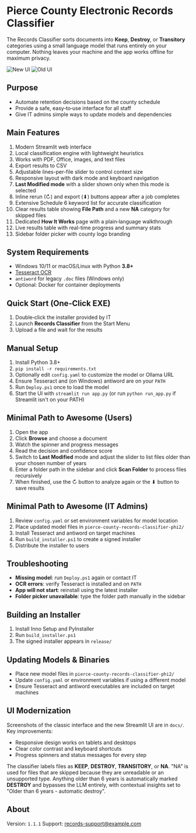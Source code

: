 # Pierce County Electronic Records Classifier

The Records Classifier sorts documents into **Keep**, **Destroy**, or **Transitory** categories using a small language model that runs entirely on your computer. Nothing leaves your machine and the app works offline for maximum privacy.

![New UI](docs/ui_after.png)
![Old UI](docs/ui_before.png)

## Purpose
- Automate retention decisions based on the county schedule
- Provide a safe, easy‑to‑use interface for all staff
- Give IT admins simple ways to update models and dependencies

## Main Features
1. Modern Streamlit web interface
2. Local classification engine with lightweight heuristics
3. Works with PDF, Office, images, and text files
4. Export results to CSV
5. Adjustable lines-per-file slider to control context size
6. Responsive layout with dark mode and keyboard navigation
7. **Last Modified mode** with a slider shown only when this mode is selected
8. Inline rerun (↻) and export (⬇) buttons appear after a job completes
9. Extensive Schedule 6 keyword list for accurate classification
10. Clear results table showing **File Path** and a new **NA** category for skipped files
11. Dedicated **How It Works** page with a plain‑language walkthrough
12. Live results table with real-time progress and summary stats
13. Sidebar folder picker with county logo branding

## System Requirements
- Windows 10/11 or macOS/Linux with Python **3.8+**
- [Tesseract OCR](https://github.com/tesseract-ocr/tesseract)
- `antiword` for legacy `.doc` files (Windows only)
- Optional: Docker for container deployments

## Quick Start (One‑Click EXE)
1. Double‑click the installer provided by IT
2. Launch **Records Classifier** from the Start Menu
3. Upload a file and wait for the results

## Manual Setup
1. Install Python 3.8+
2. `pip install -r requirements.txt`
3. Optionally edit `config.yaml` to customize the model or Ollama URL
4. Ensure Tesseract and (on Windows) antiword are on your `PATH`
5. Run `Deploy.ps1` once to load the model
6. Start the UI with `streamlit run app.py`
   (or run `python run_app.py` if Streamlit isn't on your PATH)

## Minimal Path to Awesome (Users)
1. Open the app
2. Click **Browse** and choose a document
3. Watch the spinner and progress messages
4. Read the decision and confidence score
5. Switch to **Last Modified** mode and adjust the slider to list files older than your chosen number of years
6. Enter a folder path in the sidebar and click **Scan Folder** to process files recursively
7. When finished, use the ↻ button to analyze again or the ⬇ button to save results

## Minimal Path to Awesome (IT Admins)
1. Review `config.yaml` or set environment variables for model location
2. Place updated model files in `pierce-county-records-classifier-phi2/`
3. Install Tesseract and antiword on target machines
4. Run `build_installer.ps1` to create a signed installer
5. Distribute the installer to users

## Troubleshooting
- **Missing model**: run `Deploy.ps1` again or contact IT
- **OCR errors**: verify Tesseract is installed and on `PATH`
- **App will not start**: reinstall using the latest installer
- **Folder picker unavailable**: type the folder path manually in the sidebar

## Building an Installer
1. Install Inno Setup and PyInstaller
2. Run `build_installer.ps1`
3. The signed installer appears in `release/`

## Updating Models & Binaries
- Place new model files in `pierce-county-records-classifier-phi2/`
- Update `config.yaml` or environment variables if using a different model
- Ensure Tesseract and antiword executables are included on target machines

## UI Modernization
Screenshots of the classic interface and the new Streamlit UI are in `docs/`.
Key improvements:
- Responsive design works on tablets and desktops
- Clear color contrast and keyboard shortcuts
- Progress spinners and status messages for every step

The classifier labels files as **KEEP**, **DESTROY**, **TRANSITORY**, or **NA**. "NA" is used for files that are skipped because they are unreadable or an unsupported type. Anything older than 6 years is automatically marked **DESTROY** and bypasses the LLM entirely, with contextual insights set to "Older than 6 years - automatic destroy".

## About
Version: `1.1.1`
Support: [records-support@example.com](mailto:records-support@example.com)
